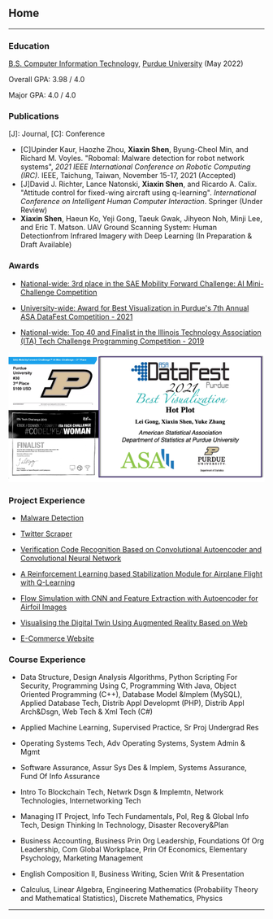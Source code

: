 ## Home

---

### Education
[B.S. Computer Information Technology](https://polytechnic.purdue.edu/degrees/computer-and-information-technology), [Purdue University](https://www.purdue.edu/) (May 2022)

Overall GPA: 3.98 / 4.0

Major GPA: 4.0 / 4.0

### Publications

\[J\]: Journal, \[C\]: Conference

- \[C\]Upinder Kaur, Haozhe Zhou, **Xiaxin Shen**, Byung-Cheol Min, and Richard M. Voyles. "Robomal: Malware detection for robot network systems", *2021 IEEE International Conference on Robotic Computing (IRC)*. IEEE, Taichung, Taiwan, November 15-17, 2021 (Accepted)
- \[J\]David J. Richter, Lance Natonski, **Xiaxin Shen**, and Ricardo A. Calix. "Attitude control for fixed-wing aircraft using q-learning". *International Conference on Intelligent Human Computer Interaction*. Springer (Under Review)
- **Xiaxin Shen**, Haeun Ko, Yeji Gong, Taeuk Gwak, Jihyeon Noh, Minji Lee, and Eric T. Matson. UAV Ground Scanning System: Human Detectionfrom Infrared Imagery with Deep Learning (In Preparation & Draft Available)


### Awards
- [National-wide: 3rd place in the SAE Mobility Forward Challenge: AI Mini-Challenge Competition](https://www.sae.org/attend/student-events/mobilityforward-challenge/teams)

- [University-wide: Award for Best Visualization in Purdue's 7th Annual ASA DataFest Competition - 2021](https://datamine.purdue.edu/datafest.html)

- [National-wide: Top 40 and Finalist in the Illinois Technology Association (ITA) Tech Challenge Programming Competition - 2019](https://www.itatechchallenge.com/)

<img src="images/awards.png?raw=true"/>


### Project Experience

- [Malware Detection](https://github.com/AllisonShen/MalConv-Pytorch)

- [Twitter Scraper](https://github.com/AllisonShen/TwitterScraper)

- [Verification Code Recognition Based on Convolutional Autoencoder and Convolutional Neural Network](https://github.com/AllisonShen/CV_capcha)

- [A Reinforcement Learning based Stabilization Module for Airplane Flight with Q-Learning](https://github.com/AllisonShen/rl_xplane)

- [Flow Simulation with CNN and Feature Extraction with Autoencoder for Airfoil Images](https://github.com/AllisonShen/CV_airfoil)

- [Visualising the Digital Twin Using Augmented Reality Based on Web](https://github.com/AllisonShen/webAR)

- [E-Commerce Website](https://github.com/AllisonShen/ecommerce)



### Course Experience

- Data Structure, Design Analysis Algorithms, Python Scripting For Security, Programming Using C, Programming With Java, Object Oriented Programming (C++), Database Model &Implem (MySQL), Applied Database Tech, Distrib Appl Developmt (PHP), Distrib Appl Arch&Dsgn, Web Tech & Xml Tech (C#)

- Applied Machine Learning, Supervised Practice, Sr Proj Undergrad Res

- Operating Systems Tech, Adv Operating Systems, System Admin & Mgmt

- Software Assurance, Assur Sys Des & Implem, Systems Assurance, Fund Of Info Assurance

- Intro To Blockchain Tech, Netwrk Dsgn & Implemtn, Network Technologies, Internetworking Tech

- Managing IT Project, Info Tech Fundamentals, Pol, Reg & Global Info Tech, Design Thinking In Technology, Disaster Recovery&Plan

- Business Accounting, Business Prin Org Leadership, Foundations Of Org Leadership, Com Global Workplace, Prin Of Economics, Elementary Psychology, Marketing Management

- English Composition II, Business Writing, Scien Writ & Presentation

- Calculus, Linear Algebra, Engineering Mathematics (Probability Theory and Mathematical Statistics), Discrete Mathematics, Physics

---




<!-- ---
<p style="font-size:11px">Page template forked from <a href="https://github.com/evanca/quick-portfolio">evanca</a></p> -->
<!-- Remove above link if you don't want to attibute -->
